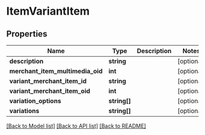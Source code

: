 # ItemVariantItem

## Properties
Name | Type | Description | Notes
------------ | ------------- | ------------- | -------------
**description** | **string** |  | [optional] 
**merchant_item_multimedia_oid** | **int** |  | [optional] 
**variant_merchant_item_id** | **string** |  | [optional] 
**variant_merchant_item_oid** | **int** |  | [optional] 
**variation_options** | **string[]** |  | [optional] 
**variations** | **string[]** |  | [optional] 

[[Back to Model list]](../README.md#documentation-for-models) [[Back to API list]](../README.md#documentation-for-api-endpoints) [[Back to README]](../README.md)


